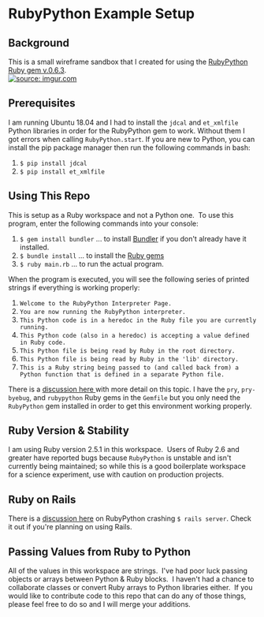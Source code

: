
# RubyPython Example Setup

## Background
This is a small wireframe sandbox that I created for using the <a href='https://rubygems.org/gems/rubypython/versions/0.6.3'>RubyPython Ruby gem v.0.6.3</a>.  
<a href="https://imgur.com/W9nUnQe"><img src="https://i.imgur.com/W9nUnQe.jpg" title="source: imgur.com" /></a>

## Prerequisites
I am running Ubuntu 18.04 and I had to install the `jdcal` and `et_xmlfile` Python libraries in order for the RubyPython gem to work.  Without them I got errors when calling `RubyPython.start`.  If you are new to Python, you can install the pip package manager then run the following commands in bash:
1. `$ pip install jdcal`
2. `$ pip install et_xmlfile`

## Using This Repo
This is setup as a Ruby workspace and not a Python one.&nbsp;  To use this program, enter the following commands into your console:
1. `$ gem install bundler` ... to install [Bundler](https://bundler.io/) if you don't already have it installed.
2. `$ bundle install` ... to install the [Ruby gems](https://rubygems.org/)
3. `$ ruby main.rb` ... to run the actual program.

When the program is executed, you will see the following series of printed strings if everything is working properly:
1. `Welcome to the RubyPython Interpreter Page.`
2. `You are now running the RubyPython interpreter.`
3. `This Python code is in a heredoc in the Ruby file you are currently running.`
4. `This Python code (also in a heredoc) is accepting a value defined in Ruby code.`
5. `This Python file is being read by Ruby in the root directory.`
6. `This Python file is being read by Ruby in the 'lib' directory.`
7. `This is a Ruby string being passed to (and called back from) a Python function that is defined in a separate Python file.`

There is a <a href='https://github.com/halostatue/rubypython/issues/28'> discussion here </a>with more detail on this topic.
I have the `pry`, `pry-byebug`, and `rubypython` Ruby gems in the `Gemfile` but you only need the `RubyPython` gem installed in order to get this environment working properly.

## Ruby Version & Stability
I am using Ruby version 2.5.1 in this workspace.&nbsp;  Users of Ruby 2.6 and greater have reported bugs because `RubyPython` is unstable and isn't currently being maintained; so while this is a good boilerplate workspace for a science experiment, use with caution on production projects.

## Ruby on Rails
There is a <a href='https://stackoverflow.com/questions/18144087/using-the-rubypython-gem-in-ruby-on-rails-how-do-you-call-a-python-script-from'> discussion here</a> on RubyPython crashing `$ rails server`.  Check it out if you're planning on using Rails.

## Passing Values from Ruby to Python
All of the values in this workspace are strings.&nbsp;  I've had poor luck passing objects or arrays between Python & Ruby blocks.&nbsp;  I haven't had a chance to collaborate classes or convert Ruby arrays to Python libraries either.&nbsp;  If you would like to contribute code to this repo that can do any of those things, please feel free to do so and I will merge your additions.
